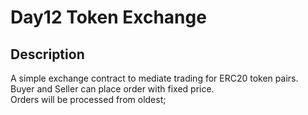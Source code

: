 # Day12 Token Exchange

## Description

A simple exchange contract to mediate trading for ERC20 token pairs.  
Buyer and Seller can place order with fixed price.  
Orders will be processed from oldest;
